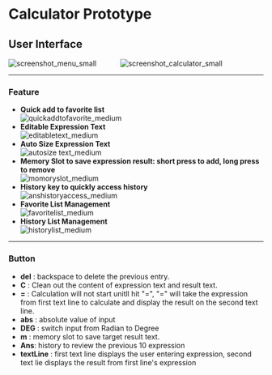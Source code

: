 # Calculator Prototype 

## User Interface 
![screenshot_menu_small](https://cloud.githubusercontent.com/assets/15674468/14340181/ef4011b0-fc39-11e5-85b8-f0cbfd77594d.png)         &nbsp;&nbsp;&nbsp;&nbsp; &nbsp; &nbsp; &nbsp;  ![screenshot_calculator_small](https://cloud.githubusercontent.com/assets/15674468/14340220/376d3850-fc3a-11e5-9a23-c9b230e1abd4.png)
***
### Feature
* **Quick add to favorite list**  <br>
![quickaddtofavorite_medium](https://cloud.githubusercontent.com/assets/15674468/14356752/f82c2cc6-fc9a-11e5-97fe-2c664b5eb15a.gif)
* **Editable Expression Text**  <br>
![editabletext_medium](https://cloud.githubusercontent.com/assets/15674468/14356758/0077a720-fc9b-11e5-81f0-8839c6ec0cda.gif)
* **Auto Size Expression Text**  <br>
![autosize text_medium](https://cloud.githubusercontent.com/assets/15674468/14356766/03b41edc-fc9b-11e5-8158-54a180ec5a4e.gif)
* **Memory Slot to save expression result: short press to add, long press to remove**  <br>
![momoryslot_medium](https://cloud.githubusercontent.com/assets/15674468/14356775/09919b54-fc9b-11e5-909b-3cd775b2c047.gif)
* **History key to quickly access history**  <br>
![anshistoryaccess_medium](https://cloud.githubusercontent.com/assets/15674468/14356831/2977ec34-fc9b-11e5-9da6-28d6d9b9fa5c.gif)
* **Favorite List Management**  <br>
![favoritelist_medium](https://cloud.githubusercontent.com/assets/15674468/14356801/17649c90-fc9b-11e5-9c6f-686beaaf6d3d.gif)
* **History List Management**  <br>
![historylist_medium](https://cloud.githubusercontent.com/assets/15674468/14356791/148f4cc2-fc9b-11e5-8dc6-603e2adab18d.gif)

***
### Button 
* **del** : backspace to delete the previous entry.
* **C** : Clean out the content of expression text and result text.
* **=** : Calculation will not start unitll hit "=", "=" will take the expression from first text line to calculate and display the result on the second text line.
* **abs** : absolute value of input
* **DEG** : switch input from Radian to Degree
* **m** : memory slot to save target result text.
* **Ans**: history to review the previous 10 expression 
* **textLine** : first text line displays the user entering expression, second text lie displays the result from first line's expression

